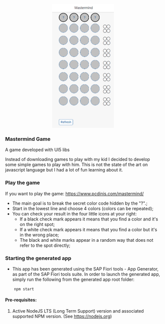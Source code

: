 <p align="center">
<img src="webapp\images\GameScreenShot.png" width="200px" height="400px"/>
</p>

### Mastermind Game

A game developed with UI5 libs

Instead of downloading games to play with my kid I decided to develop some simple games to play with him. This is not the state of the art on javascript language but I had a lot of fun learning about it.

### Play the game

If you want to play the game: https://www.pcdinis.com/mastermind/

- The main goal is to break the secret color code hidden by the "?".;
- Start in the lowest line and choose 4 colors (colors can be repeated);
- You can check your result in the four little icons at your right:
  - If a black check mark appears it means that you find a color and it's on the right spot;
  - If a white check mark appears it means that you find a color but it's in the wrong place;
  - The black and white marks appear in a random way that does not refer to the spot directly;

### Starting the generated app

-   This app has been generated using the SAP Fiori tools - App Generator, as part of the SAP Fiori tools suite.  In order to launch the generated app, simply run the following from the generated app root folder:

```
    npm start
```

#### Pre-requisites:

1. Active NodeJS LTS (Long Term Support) version and associated supported NPM version.  (See https://nodejs.org)


